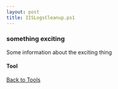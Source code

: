 ```yaml
---
layout: post
title: IISLogsCleanup.ps1
---
```


### something exciting

Some information about the exciting thing

#### Tool

<script src="https://gist-it.appspot.com/github.com/BanterBoy/scripts-blog/blob/master/PowerShell/tools/IISLogsCleanup.ps1" crossorigin="anonymous"></script>

<a href="/menu/_pages/tools.html">Back to Tools</a>
